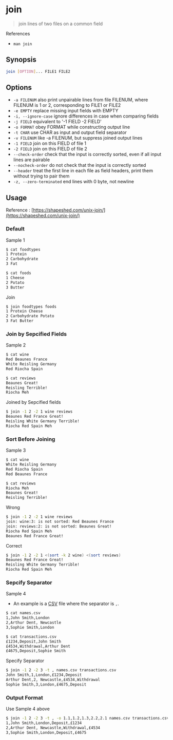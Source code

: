# join

> join lines of two files on a common field

References

* `man join`

## Synopsis

```bash
join [OPTION]... FILE1 FILE2
```

## Options

* `-a FILENUM` also print unpairable lines from file FILENUM, where FILENUM is 1 or 2, corresponding to FILE1 or FILE2
* `-e EMPTY` replace missing input fields with EMPTY
* `-i, --ignore-case` ignore differences in case when comparing fields
* `-j FIELD` equivalent to '-1 FIELD -2 FIELD'
* `-o FORMAT` obey FORMAT while constructing output line
* `-t CHAR` use CHAR as input and output field separator
* `-v FILENUM` like -a FILENUM, but suppress joined output lines
* `-1 FIELD` join on this FIELD of file 1
* `-2 FIELD` join on this FIELD of file 2
* `--check-order` check that the input is correctly sorted, even if all input lines are pairable
* `--nocheck-order` do not check that the input is correctly sorted
* `--header` treat the first line in each file as field headers, print them without trying to pair them
* `-z, --zero-terminated` end lines with 0 byte, not newline

## Usage

Reference : [https://shapeshed.com/unix-join/](https://shapeshed.com/unix-join/)

### Default

Sample 1

```bash
$ cat foodtypes
1 Protein
2 Carbohydrate
3 Fat

$ cat foods
1 Cheese
2 Potato
3 Butter
```

Join

```bash
$ join foodtypes foods
1 Protein Cheese
2 Carbohydrate Potato
3 Fat Butter
```

### Join by Sepcified Fields

Sample 2

```bash
$ cat wine
Red Beaunes France
White Reisling Germany
Red Riocha Spain

$ cat reviews
Beaunes Great!
Reisling Terrible!
Riocha Meh
```

Joined by Sepcified fields

```bash
$ join -1 2 -2 1 wine reviews
Beaunes Red France Great!
Reisling White Germany Terrible!
Riocha Red Spain Meh
```

### Sort Before Joining

Sample 3

```bash
$ cat wine
White Reisling Germany
Red Riocha Spain
Red Beaunes France

$ cat reviews
Riocha Meh
Beaunes Great!
Reisling Terrible!
```

Wrong

```bash
$ join -1 2 -2 1 wine reviews
join: wine:3: is not sorted: Red Beaunes France
join: reviews:2: is not sorted: Beaunes Great!
Riocha Red Spain Meh
Beaunes Red France Great!
```

Correct

```bash
$ join -1 2 -2 1 <(sort -k 2 wine) <(sort reviews)
Beaunes Red France Great!
Reisling White Germany Terrible!
Riocha Red Spain Meh
```

### Sepcify Separator

Sample 4

* An example is a [CSV](https://en.wikipedia.org/wiki/Comma-separated_values) file where the separator is `,`.

```bash
$ cat names.csv
1,John Smith,London
2,Arthur Dent, Newcastle
3,Sophie Smith,London

$ cat transactions.csv
£1234,Deposit,John Smith
£4534,Withdrawal,Arthur Dent
£4675,Deposit,Sophie Smith
```

Specify Separator

```bash
$ join -1 2 -2 3 -t , names.csv transactions.csv
John Smith,1,London,£1234,Deposit
Arthur Dent,2, Newcastle,£4534,Withdrawal
Sophie Smith,3,London,£4675,Deposit
```

### Output Format

Use Sample 4 above

```bash
$ join -1 2 -2 3 -t , -o 1.1,1.2,1.3,2.2,2.1 names.csv transactions.csv
1,John Smith,London,Deposit,£1234
2,Arthur Dent, Newcastle,Withdrawal,£4534
3,Sophie Smith,London,Deposit,£4675
```

